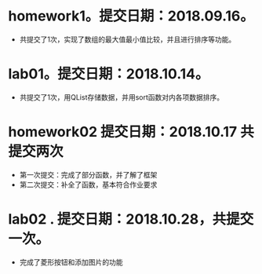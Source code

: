 # homework1。提交日期：2018.09.16。
+ 共提交了1次，实现了数组的最大值最小值比较，并且进行排序等功能。
# lab01。提交日期：2018.10.14。
+ 共提交了1次，用QList存储数据，并用sort函数对内各项数据排序。
# homework02 提交日期：2018.10.17 共提交两次 
+ 第一次提交：完成了部分函数，并了解了框架 
+ 第二次提交：补全了函数，基本符合作业要求
# lab02 . 提交日期：2018.10.28，共提交一次。
+ 完成了菱形按钮和添加图片的功能

